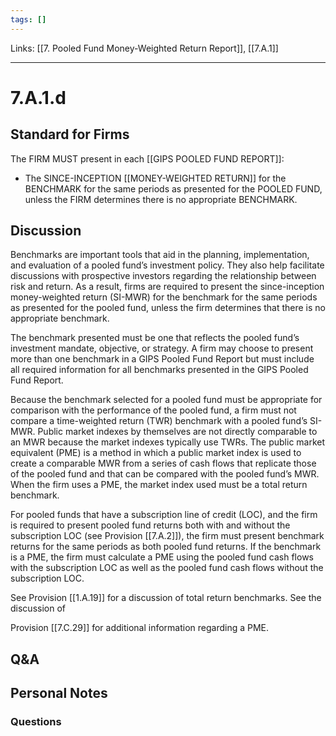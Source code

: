 ```yaml
---
tags: []
---
```

Links: [[7. Pooled Fund Money-Weighted Return Report]], [[7.A.1]]
___
# 7.A.1.d
## Standard for Firms
The FIRM MUST present in each [[GIPS POOLED FUND REPORT]]:
- The SINCE-INCEPTION [[MONEY-WEIGHTED RETURN]] for the BENCHMARK for the same periods as presented for the POOLED FUND, unless the FIRM determines there is no appropriate BENCHMARK.
## Discussion
Benchmarks are important tools that aid in the planning, implementation, and evaluation of a pooled fund’s investment policy. They also help facilitate discussions with prospective investors regarding the relationship between risk and return. As a result, firms are required to present the since-inception money-weighted return (SI-MWR) for the benchmark for the same periods as presented for the pooled fund, unless the firm determines that there is no appropriate benchmark.

The benchmark presented must be one that reflects the pooled fund’s investment mandate, objective, or strategy. A firm may choose to present more than one benchmark in a GIPS Pooled Fund Report but must include all required information for all benchmarks presented in the GIPS Pooled Fund Report.

Because the benchmark selected for a pooled fund must be appropriate for comparison with the performance of the pooled fund, a firm must not compare a time-weighted return (TWR) benchmark with a pooled fund’s SI-MWR. Public market indexes by themselves are not directly comparable to an MWR because the market indexes typically use TWRs. The public market equivalent (PME) is a method in which a public market index is used to create a comparable MWR from a series of cash flows that replicate those of the pooled fund and that can be compared with the pooled fund’s MWR. When the firm uses a PME, the market index used must be a total return benchmark.

For pooled funds that have a subscription line of credit (LOC), and the firm is required to present pooled fund returns both with and without the subscription LOC (see Provision [[7.A.2]]), the firm must present benchmark returns for the same periods as both pooled fund returns. If the benchmark is a PME, the firm must calculate a PME using the pooled fund cash flows with the subscription LOC as well as the pooled fund cash flows without the subscription LOC.

See Provision [[1.A.19]] for a discussion of total return benchmarks. See the discussion of

Provision [[7.C.29]] for additional information regarding a PME.
## Q&A

## Personal Notes

### Questions